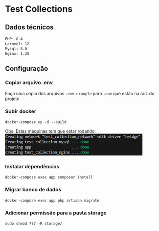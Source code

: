 # Test Collections

## Dados técnicos

```
PHP: 8.4
Laravel: 12
Mysql: 8.0
Nginx: 1.25
```


## Configuração

### Copiar arquivo .env

Faça uma cópia dos arquivos `.env.example` para `.env` que estão na raiz do projeto


### Subir docker

```
docker-compose up -d --build
```

Obs: Estas máquinas tem que estar rodando:<br>
![docker](docs/containers.png)

### Instalar dependências

```
docker-compose exec app composer install
```

### Migrar banco de dados

```
docker-compose exec app php artisan migrate
```

### Adicionar permissão para a pasta storage

```
sudo chmod 777 -R storage/
```
